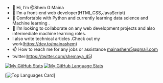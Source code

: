 - 👋 Hi, I’m @Shem G Maina
- 👀 I’m a front-end web developer(HTML,CSS,JavaScript)
- 🌱 Comfortable with Python and currently learning data science and Machine learning .
- 💞️ I’m looking to collaborate on any web development projects and also intermediate machine learning roles.
- I also write technical articles .Check out my work(https://dev.to/mainashem) 
- 📫 How to reach me for any jobs or assistance mainashem5@gmail.com 
- twitter(https://twitter.com/shemaya_45)


[![My GitHub Stats](https://github-readme-stats.vercel.app/api/?username=shemaya&count_private=true&theme=tokyonight&showicons=true)]()
[![My GitHub Language Stats](https://github-readme-stats.vercel.app/api/top-langs/?username=shemaya&langs_count=5&theme=tokyonight)]()

[![Top Languages Card](https://github-readme-stats.vercel.app/api/top-langs/?username=shemaya)]


<!---
shemaya-dot-hub/shemaya-dot-hub is a ✨ special ✨ repository because its `README.md` (this file) appears on your GitHub profile.
You can click the Preview link to take a look at your changes.
--->
